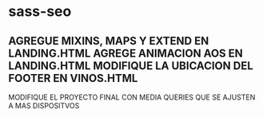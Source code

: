 # sass-seo
AGREGUE MIXINS, MAPS Y EXTEND EN LANDING.HTML
AGREGE ANIMACION AOS EN LANDING.HTML
MODIFIQUE LA UBICACION DEL FOOTER EN VINOS.HTML
------------------------------------------------
MODIFIQUE EL PROYECTO FINAL CON MEDIA QUERIES QUE SE AJUSTEN A MAS DISPOSITVOS
